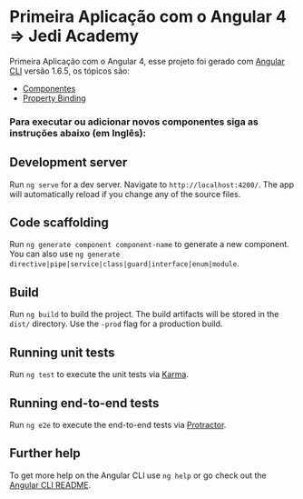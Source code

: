 # Primeira Aplicação com o Angular 4  => Jedi Academy

Primeira Aplicação com o Angular 4, esse projeto foi gerado com [Angular CLI](https://github.com/angular/angular-cli) versão 1.6.5, os tópicos são:

* [Componentes](https://github.com/robsonoduarte/learn-angularjs/tree/master/construindo-aplicacoes-web-com-o-novo-angular-4/jedi-academy/src/app/header)
* [Property Binding](https://github.com/robsonoduarte/learn-angularjs/tree/master/construindo-aplicacoes-web-com-o-novo-angular-4/jedi-academy/src/app/student)


### Para executar ou adicionar novos componentes siga as instruções abaixo (em Inglês):

## Development server

Run `ng serve` for a dev server. Navigate to `http://localhost:4200/`. The app will automatically reload if you change any of the source files.

## Code scaffolding

Run `ng generate component component-name` to generate a new component. You can also use `ng generate directive|pipe|service|class|guard|interface|enum|module`.

## Build

Run `ng build` to build the project. The build artifacts will be stored in the `dist/` directory. Use the `-prod` flag for a production build.

## Running unit tests

Run `ng test` to execute the unit tests via [Karma](https://karma-runner.github.io).

## Running end-to-end tests

Run `ng e2e` to execute the end-to-end tests via [Protractor](http://www.protractortest.org/).

## Further help

To get more help on the Angular CLI use `ng help` or go check out the [Angular CLI README](https://github.com/angular/angular-cli/blob/master/README.md).
